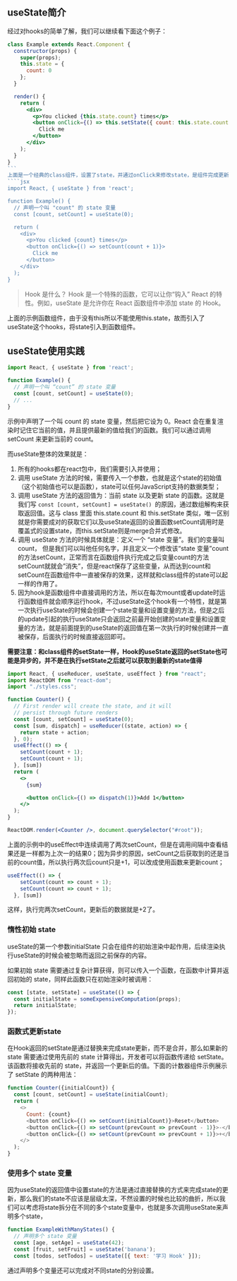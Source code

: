 ## useState简介
经过对hooks的简单了解，我们可以继续看下面这个例子：
````jsx
class Example extends React.Component {
  constructor(props) {
    super(props);
    this.state = {
      count: 0
    };
  }

  render() {
    return (
      <div>
        <p>You clicked {this.state.count} times</p>
        <button onClick={() => this.setState({ count: this.state.count + 1 })}>
          Click me
        </button>
      </div>
    );
  }
}
```
上面是一个经典的class组件，设置了state，并通过onClick来修改state，是组件完成更新；在`16.8`之前的版本里面，函数组件被称为无状态组件，想要使用state就需要使用class组件，但是在 `16.8`及以后的版本中，我们可以在函数组件中使用state，就是使用 `useState`来完成，下面的例子就是实现和class组件一样的功能：
````jsx
import React, { useState } from 'react';

function Example() {
  // 声明一个叫 "count" 的 state 变量
  const [count, setCount] = useState(0);

  return (
    <div>
      <p>You clicked {count} times</p>
      <button onClick={() => setCount(count + 1)}>
        Click me
      </button>
    </div>
  );
}
````

>Hook 是什么？ Hook 是一个特殊的函数，它可以让你“钩入” React 的特性。例如，useState 是允许你在 React 函数组件中添加 state 的 Hook。

上面的示例函数组件，由于没有this所以不能使用this.state，故而引入了useState这个hooks，将state引入到函数组件。

## useState使用实践
````jsx
import React, { useState } from 'react';

function Example() {
  // 声明一个叫 “count” 的 state 变量
  const [count, setCount] = useState(0);
  // ...
}
````
示例中声明了一个叫 count 的 state 变量，然后把它设为 0。React 会在重复渲染时记住它当前的值，并且提供最新的值给我们的函数。我们可以通过调用 setCount 来更新当前的 count。

而useState整体的效果就是：
1. 所有的hooks都在react包中，我们需要引入并使用；
2. 调用 useState 方法的时候，需要传入一个参数，也就是这个state的初始值（这个初始值也可以是函数），state可以任何JavaScript支持的数据类型；
3. 调用 useState 方法的返回值为：当前 state 以及更新 state 的函数。这就是我们写 `const [count, setCount] = useState() `的原因，通过数组解构来获取返回值。这与 class 里面 this.state.count 和 this.setState 类似，唯一区别就是你需要成对的获取它们以及useState返回的设置函数setCount调用时是覆盖式的设置state，而this.setState则是merge合并式修改。
4. 调用 useState 方法的时候具体就是：定义一个 “state 变量”。我们的变量叫 count， 但是我们可以叫他任何名字，并且定义一个修改该“state 变量”count的方法setCount，正常而言在函数组件执行完成之后变量count的方法setCount就就会”消失”，但是react保存了这些变量，从而达到count和setCount在函数组件中一直被保存的效果，这样就和class组件的state可以起一样的作用了。
5. 因为hook是函数组件中直接调用的方法，所以在每次mount或者update时运行函数组件就会顺序运行hook，不过useState这个hook有一个特性，就是第一次执行useState的时候会创建一个state变量和设置变量的方法，但是之后的update引起的执行useState只会返回之前最开始创建的state变量和设置变量的方法，就是前面提到的useState的返回值在第一次执行的时候创建并一直被保存，后面执行的时候直接返回即可。

**需要注意：和class组件的setState一样，Hook的useState返回的setState也可能是异步的，并不是在执行setState之后就可以获取到最新的state值得**
````jsx
import React, { useReducer, useState, useEffect } from "react";
import ReactDOM from "react-dom";
import "./styles.css";

function Counter() {
  // First render will create the state, and it will
  // persist through future renders
  const [count, setCount] = useState(0);
  const [sum, dispatch] = useReducer((state, action) => {
    return state + action;
  }, 0);
  useEffect(() => {
    setCount(count + 1);
    setCount(count + 1);
  }, [sum])
  return (
    <>
      {sum}

      <button onClick={() => dispatch(1)}>Add 1</button>
    </>
  );
}

ReactDOM.render(<Counter />, document.querySelector("#root"));
````

上面的示例中的useEffect中连续调用了两次setCount，但是在调用间隔中查看结果还是一样都为上次一的结果0；因为异步的原因，setCount之后获取到的还是当前的count值，所以执行两次后count只是+1，可以改成使用函数来更新count；
````jsx
useEffect(() => {
    setCount(count => count + 1);
    setCount(count => count + 1);
  }, [sum])
````
这样，执行完两次setCount，更新后的数据就是+2了。

### 惰性初始 state
useState的第一个参数initialState 只会在组件的初始渲染中起作用，后续渲染执行useState的时候会被忽略而返回之前保存的内容。

如果初始 state 需要通过复杂计算获得，则可以传入一个函数，在函数中计算并返回初始的 state，同样此函数只在初始渲染时被调用：
````js
const [state, setState] = useState(() => {
  const initialState = someExpensiveComputation(props);
  return initialState;
});
````

### 函数式更新state
在Hook返回的setState是通过替换来完成state更新，而不是合并，那么如果新的 state 需要通过使用先前的 state 计算得出，开发者可以将函数传递给 setState。该函数将接收先前的 state，并返回一个更新后的值。下面的计数器组件示例展示了 setState 的两种用法：
````js
function Counter({initialCount}) {
  const [count, setCount] = useState(initialCount);
  return (
    <>
      Count: {count}
      <button onClick={() => setCount(initialCount)}>Reset</button>
      <button onClick={() => setCount(prevCount => prevCount - 1)}>-</button>
      <button onClick={() => setCount(prevCount => prevCount + 1)}>+</button>
    </>
  );
}
````

### 使用多个 state 变量

因为useState的返回值中设置state的方法是通过直接替换的方式来完成state的更新，那么我们的state不应该是层级太深，不然设置的时候也比较的曲折，所以我们可以考虑将state拆分在不同的多个state变量中，也就是多次调用useState来声明多个state，
````jsx
function ExampleWithManyStates() {
  // 声明多个 state 变量
  const [age, setAge] = useState(42);
  const [fruit, setFruit] = useState('banana');
  const [todos, setTodos] = useState([{ text: '学习 Hook' }]);
````

通过声明多个变量还可以完成对不同state的分别设置。


